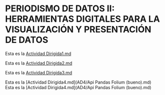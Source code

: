 # PERIODISMO DE DATOS II: HERRAMIENTAS DIGITALES PARA LA VISUALIZACIÓN Y PRESENTACIÓN DE DATOS

Esta es la [Actividad Dirigida1.md](ad1.md)

Esta es la [Actividad Dirigida2.md](actividad-dirigida-2.md)

Esta es la [Actividad Dirigida3.md](AD3/AD3_api-covid-19-pandas.md)

Esta es la [Actividad Dirigida4.md](AD4/Api Pandas Folium (bueno).md)
Esta es la [Actividad Dirigida4.md](AD4/Api Pandas Folium (bueno).md)
